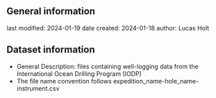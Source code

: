 ## General information
last modified: 2024-01-19
date created: 2024-01-18
author: Lucas Holt

## Dataset information
- General Description: files containing well-logging data from the International Ocean Drilling Program (IODP)
- The file name convention follows expedition_name-hole_name-instrument.csv
